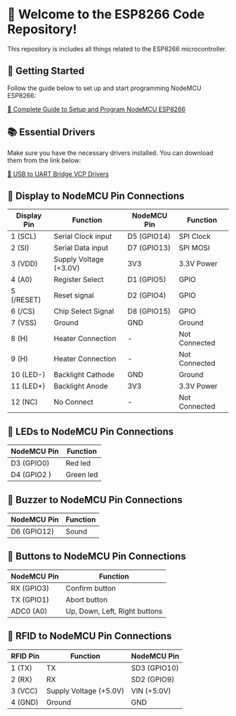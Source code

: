 # 🚀 Welcome to the ESP8266 Code Repository!

This repository is includes all things related to the ESP8266 microcontroller.

## 🎯 Getting Started

Follow the guide below to set up and start programming NodeMCU ESP8266:

[🔗 Complete Guide to Setup and Program NodeMCU ESP8266](https://www.youtube.com/watch?v=YN522_npNqs)

## 📚 Essential Drivers

Make sure you have the necessary drivers installed. You can download them from the link below:

[🔗 USB to UART Bridge VCP Drivers](https://www.silabs.com/developers/usb-to-uart-bridge-vcp-drivers?tab=downloads)

## 📌 Display to NodeMCU Pin Connections

| Display Pin | Function              | NodeMCU Pin | Function       |
|-------------|-----------------------|-------------|----------------|
| 1 (SCL)     | Serial Clock input    | D5 (GPIO14) | SPI Clock      |
| 2 (SI)      | Serial Data input     | D7 (GPIO13) | SPI MOSI       |
| 3 (VDD)     | Supply Voltage (+3.0V)| 3V3         | 3.3V Power     |
| 4 (A0)      | Register Select       | D1 (GPIO5)  | GPIO           |
| 5 (/RESET)  | Reset signal          | D2 (GPIO4)  | GPIO           |
| 6 (/CS)     | Chip Select Signal    | D8 (GPIO15) | GPIO           |
| 7 (VSS)     | Ground                | GND         | Ground         |
| 8 (H)       | Heater Connection     | -           | Not Connected  |
| 9 (H)       | Heater Connection     | -           | Not Connected  |
| 10 (LED-)   | Backlight Cathode     | GND         | Ground         |
| 11 (LED+)   | Backlight Anode       | 3V3         | 3.3V Power     |
| 12 (NC)     | No Connect            | -           | Not Connected  |

## 📌 LEDs to NodeMCU Pin Connections

| NodeMCU Pin | Function       |
|-------------|----------------|
| D3 (GPIO0)  | Red led        |
| D4 (GPIO2 ) | Green led      |

## 📌 Buzzer to NodeMCU Pin Connections

| NodeMCU Pin | Function       |
|-------------|----------------|
| D6 (GPIO12) | Sound          |

## 📌 Buttons to NodeMCU Pin Connections

| NodeMCU Pin | Function       |
|-------------|----------------|
| RX (GPIO3)  | Confirm button |
| TX (GPIO1)  | Abort button   |
| ADC0 (A0)   | Up, Down, Left, Right buttons |

## 📌 RFID to NodeMCU Pin Connections

| RFID Pin    | Function              | NodeMCU Pin |
|-------------|-----------------------|-------------|
| 1 (TX)      | TX                    | SD3 (GPIO10)|
| 2 (RX)      | RX                    | SD2 (GPIO9) |
| 3 (VCC)     | Supply Voltage (+5.0V)| VIN (+5.0V) |
| 4 (GND)     | Ground                | GND         |
